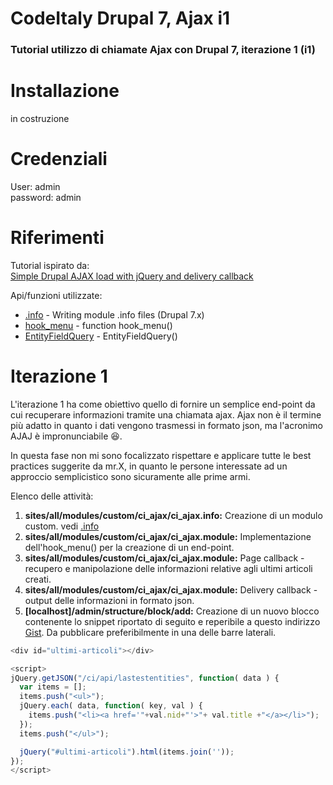 # CodeItaly Drupal 7, Ajax i1
### Tutorial utilizzo di chiamate Ajax con Drupal 7, iterazione 1 (i1)

# Installazione
in costruzione


# Credenziali
User: admin  
password: admin


# Riferimenti

Tutorial ispirato da:  
[Simple Drupal AJAX load with jQuery and delivery callback]

Api/funzioni utilizzate:
* [.info] - Writing module .info files (Drupal 7.x)
* [hook_menu] - function hook_menu()
* [EntityFieldQuery] - EntityFieldQuery()

# Iterazione 1

L'iterazione 1 ha come obiettivo quello di fornire un semplice end-point da cui recuperare informazioni tramite una chiamata ajax. Ajax non è il termine più adatto in quanto i dati vengono trasmessi in formato json, ma l'acronimo AJAJ è impronunciabile :laughing:.

In questa fase non mi sono focalizzato rispettare e applicare tutte le best practices suggerite da mr.X, in quanto le persone interessate ad un approccio semplicistico sono sicuramente alle prime armi.

Elenco delle attività:
1.	**sites/all/modules/custom/ci_ajax/ci_ajax.info:** Creazione di un modulo custom. vedi [.info]
2.	**sites/all/modules/custom/ci_ajax/ci_ajax.module:** Implementazione dell'hook_menu() per la creazione di un end-point.
3.	**sites/all/modules/custom/ci_ajax/ci_ajax.module:** Page callback - recupero e manipolazione delle informazioni relative agli ultimi articoli creati.
4.	**sites/all/modules/custom/ci_ajax/ci_ajax.module:** Delivery callback - output delle informazioni in formato json.
5.	**[localhost]/admin/structure/block/add:** Creazione di un nuovo blocco contenente lo snippet riportato di seguito e reperibile a questo indirizzo [Gist]. Da pubblicare preferibilmente in una delle barre laterali.


```javascript
<div id="ultimi-articoli"></div>

<script>
jQuery.getJSON("/ci/api/lastestentities", function( data ) {
  var items = [];
  items.push("<ul>");
  jQuery.each( data, function( key, val ) {
    items.push("<li><a href='"+val.nid+"'>"+ val.title +"</a></li>");
  });
  items.push("</ul>");

  jQuery("#ultimi-articoli").html(items.join(''));
});
</script>
```

[//]: # (These are reference links used in the body of this note and get stripped out when the markdown processor does its job. There is no need to format nicely because it shouldn't be seen. Thanks SO - http://stackoverflow.com/questions/4823468/store-comments-in-markdown-syntax)


  [Simple Drupal AJAX load with jQuery and delivery callback]: <https://www.drupal.org/node/2046693>

  [hook_menu]: <https://api.drupal.org/api/drupal/modules%21system%21system.api.php/function/hook_menu/7.x>

  [EntityFieldQuery]: <https://www.drupal.org/node/1343708>

  [.info]: <https://www.drupal.org/node/542202>

  [Gist]: <https://gist.github.com/nervaccio/7c6d85ed6cd12adfe28715f24bac7fcb>
